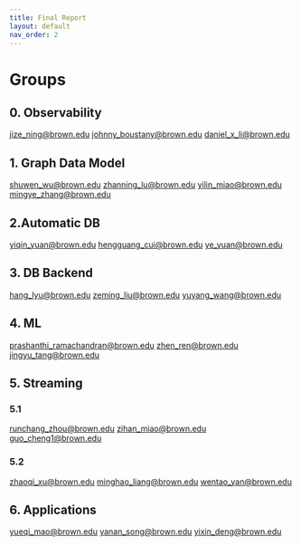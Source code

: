 ```yaml
---
title: Final Report
layout: default
nav_order: 2
---
```


# Groups

## 0. Observability
jize_ning@brown.edu
johnny_boustany@brown.edu
daniel_x_li@brown.edu

## 1. Graph Data Model
shuwen_wu@brown.edu
zhanning_lu@brown.edu
yilin_miao@brown.edu
mingye_zhang@brown.edu

## 2.Automatic DB
yiqin_yuan@brown.edu
hengguang_cui@brown.edu
ye_yuan@brown.edu

## 3. DB Backend
hang_lyu@brown.edu
zeming_liu@brown.edu
yuyang_wang@brown.edu

## 4. ML
prashanthi_ramachandran@brown.edu
zhen_ren@brown.edu
jingyu_tang@brown.edu

## 5. Streaming
### 5.1 
runchang_zhou@brown.edu
zihan_miao@brown.edu
guo_cheng1@brown.edu

### 5.2
zhaoqi_xu@brown.edu
minghao_liang@brown.edu
wentao_yan@brown.edu

## 6. Applications
yueqi_mao@brown.edu
yanan_song@brown.edu
yixin_deng@brown.edu